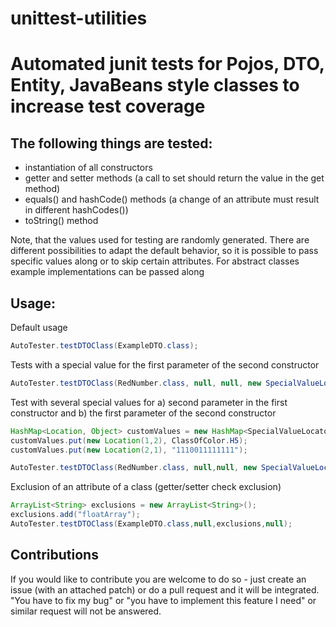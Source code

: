 unittest-utilities
===============================
# Automated junit tests for Pojos, DTO, Entity, JavaBeans style classes to increase test coverage

The following things are tested:
--------------------------------

- instantiation of all constructors
- getter and setter methods (a call to set should return the value in the get method)
- equals() and hashCode() methods (a change of an attribute must result in different hashCodes())
- toString() method

Note, that the values used for testing are randomly generated. 
There are different possibilities to adapt the default behavior, so it is possible to pass specific values along or to skip certain attributes.
For abstract classes example implementations can be passed along

Usage:
------

Default usage
```java
AutoTester.testDTOClass(ExampleDTO.class);
```

Tests with a special value for the first parameter of the second constructor
```java
AutoTester.testDTOClass(RedNumber.class, null, null, new SpecialValueLocator(new Location(2,1), "9910000001111"));
```
Test with several special values for a) second parameter in the first constructor and b) the first parameter of the second constructor
```java
HashMap<Location, Object> customValues = new HashMap<SpecialValueLocator.Location, Object>();
customValues.put(new Location(1,2), ClassOfColor.H5);
customValues.put(new Location(2,1), "1110011111111");

AutoTester.testDTOClass(RedNumber.class, null,null, new SpecialValueLocator(customValues));
```

Exclusion of an attribute of a class (getter/setter check exclusion)
```java
ArrayList<String> exclusions = new ArrayList<String>();
exclusions.add("floatArray");
AutoTester.testDTOClass(ExampleDTO.class,null,exclusions,null);
```

Contributions
-------------

If you would like to contribute you are welcome to do so - just create an issue (with an attached patch) or do a pull request and it will be integrated. "You have to fix my bug" or "you have to implement this feature I need" or similar request will not be answered.

